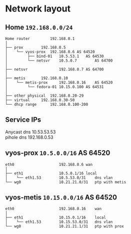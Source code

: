 # Network layout


## Home `192.168.0.0/24`

```
Home router 		192.168.0.1
│
├── prox 		192.168.0.5
│    └── vyos-prox	192.168.0.6	AS 64520
│         ├── bind-01   10.5.53.1	AS 64530
│         └── netsvr    10.5.0.7        AS 64700
│
├── netsvr              192.168.0.7	AS 64700
│
├── metis		192.168.0.10
│    └── metis-prox     192.168.0.16	AS 64520
│         └── fedora-01 10.15.0.100	AS 64531
│
├── other physical	192.168.0.20-29
├── virtual		192.168.0.30-50
└── dhcp range		192.168.0.100-200
```

## Service IPs

Anycast dns 	10.53.53.53  
pihole dns	192.168.0.53  

## vyos-prox `10.5.0.0/16` AS 64520

```
eth0                    192.168.0.6	wan
│
├── eth1                10.5.0.1/16	local
│    └── eth1.53        10.5.53.0/31	dns vlan
└── wg0                 10.21.21.0/31	ptp with metis
```

## vyos-metis `10.15.0.0/16` AS 64520

```
eth0                    192.168.0.16    wan
│
├── eth1                10.15.0.1/16    local
│    └── eth1.53        10.15.53.0/31   dns vlan
└── wg0                 10.21.21.1/31   ptp with prox
```
